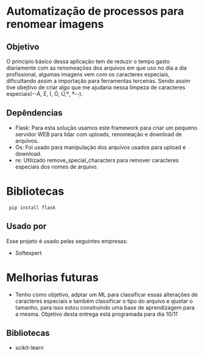 # Automatização de processos para renomear imagens

## Objetivo

  O principio básico dessa aplicação tem de reduzir o tempo gasto diariamente com as renomeações dos arquivos em que uso no dia a dia profissional, algumas imagens vem com os caracteres especiais, dificultando assim a importação para ferramentas terceiras. Sendo assim tive obejtivo de criar algo que me ajudaria nessa limpeza de caracteres especiais(--Á, É, Í, Ó, Ú,º, ª--).

## Depêndencias

- Flask: Para esta solução usamos este framework para criar um pequeno servidor WEB para lidar com uploads, renomeação e download de arquivos.
- Os: Foi usado para manipulação dos arquivos usados para upload e download.
- re: Utilizado remove_special_characters para remover caracteres especiais dos nomes de arquivo.

# Bibliotecas 

```
 pip install flask

```
## Usado por

Esse projeto é usado pelas seguintes empresas:

- Softexpert

# Melhorias futuras

-  Tenho como objetivo, adptar um ML para classificar essas alterações de caracteres especiais e também classificar o tipo do arquivo e ajustar o tamanho, para isso estou construindo uma base de aprendizagem para a mesma. Objetivo desta entrega está programada para dia 10/11

## Bibliotecas 

 - scikit-learn

